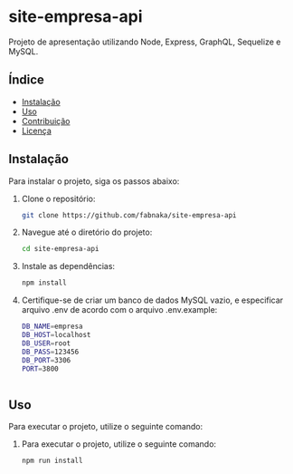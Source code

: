 # site-empresa-api

Projeto de apresentação utilizando Node, Express, GraphQL, Sequelize e MySQL.

## Índice

- [Instalação](#instalação)
- [Uso](#uso)
- [Contribuição](#contribuição)
- [Licença](#licença)

## Instalação

Para instalar o projeto, siga os passos abaixo:

1. Clone o repositório:
   ```bash
   git clone https://github.com/fabnaka/site-empresa-api


2. Navegue até o diretório do projeto:
   ```bash
   cd site-empresa-api


3. Instale as dependências:
   ```bash
   npm install


4. Certifique-se de criar um banco de dados MySQL vazio, e especificar arquivo .env de acordo com o arquivo .env.example:
   ```bash
   DB_NAME=empresa
   DB_HOST=localhost
   DB_USER=root
   DB_PASS=123456
   DB_PORT=3306
   PORT=3800



## Uso

Para executar o projeto, utilize o seguinte comando:

1. Para executar o projeto, utilize o seguinte comando:
   ```bash
   npm run install